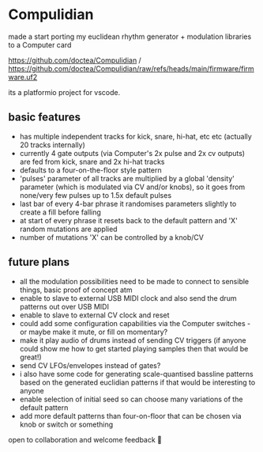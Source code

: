 # Compulidian

made a start porting my euclidean rhythm generator + modulation libraries to a Computer card 

https://github.com/doctea/Compulidian / https://github.com/doctea/Compulidian/raw/refs/heads/main/firmware/firmware.uf2

its a platformio project for vscode.

## basic features

- has multiple independent tracks for kick, snare, hi-hat, etc etc (actually 20 tracks internally)
- currently 4 gate outputs (via Computer's 2x pulse and 2x cv outputs) are fed from kick, snare and 2x hi-hat tracks
- defaults to a four-on-the-floor style pattern
- 'pulses' parameter of all tracks are multiplied by a global 'density' parameter (which is modulated via CV and/or knobs), so it goes from none/very few pulses up to 1.5x default pulses
- last bar of every 4-bar phrase it randomises parameters slightly to create a fill before falling
- at start of every phrase it resets back to the default pattern and 'X' random mutations are applied
- number of mutations 'X' can be controlled by a knob/CV

## future plans

- all the modulation possibilities need to be made to connect to sensible things, basic proof of concept atm
- enable to slave to external USB MIDI clock and also send the drum patterns out over USB MIDI
- enable to slave to external CV clock and reset
- could add some configuration capabilities via the Computer switches - or maybe make it mute, or fill on momentary?
- make it play audio of drums instead of sending CV triggers (if anyone could show me how to get started playing samples then that would be great!)
- send CV LFOs/envelopes instead of gates?
- i also have some code for generating scale-quantised bassline patterns based on the generated euclidian patterns if that would be interesting to anyone
- enable selection of initial seed so can choose many variations of the default pattern
- add more default patterns than four-on-floor that can be chosen via knob or switch or something

open to collaboration and welcome feedback 🙂

